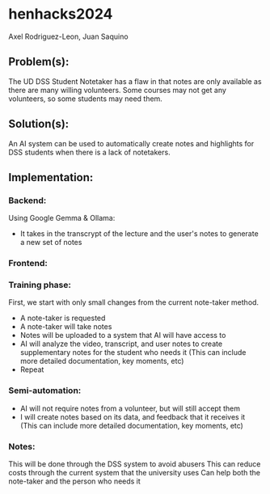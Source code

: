 # henhacks2024
Axel Rodriguez-Leon, Juan Saquino

## Problem(s): 
The UD DSS Student Notetaker has a flaw in that notes are only available as there are many willing volunteers. Some courses may not get any volunteers, so some students may need them. 
## Solution(s):
An AI system can be used to automatically create notes and highlights for DSS students when there is a lack of notetakers.


## Implementation:

### Backend:
Using Google Gemma & Ollama:
-  It takes in the transcrypt of the lecture and the user's notes to generate a new set of notes

### Frontend:


### Training phase:
First, we start with only small changes from the current note-taker method.

- A note-taker is requested
- A note-taker will take notes
- Notes will be uploaded to a system that AI will have access to
- AI will analyze the video, transcript, and user notes to create supplementary notes for the student who needs it (This can include more detailed documentation, key moments, etc)
- Repeat

### Semi-automation:
- AI will not require notes from a volunteer, but will still accept them
- I will create notes based on its data, and feedback that it receives it (This can include more detailed documentation, key moments, etc)


### Notes:
This will be done through the DSS system to avoid abusers
This can reduce costs through the current system that the university uses
Can help both the note-taker and the person who needs it
